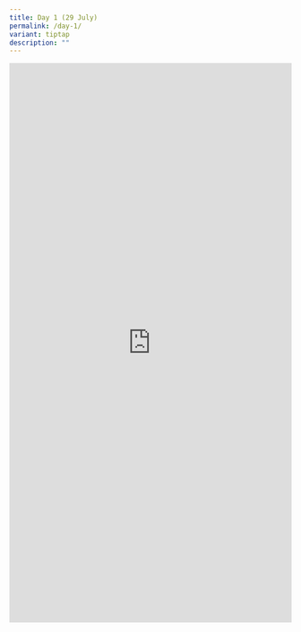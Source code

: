 ```yaml
---
title: Day 1 (29 July)
permalink: /day-1/
variant: tiptap
description: ""
---
```

<div class="iframe-wrapper">
<iframe style="border: none;" height="1000px" width="100%" allowfullscreen="true" frameborder="0" src="https://docs.google.com/document/d/e/2PACX-1vS5mDSkXW1IOt2nnAu83wZqm8U3vLVbIWRe0My7rD4TicYofRVESgWc_qnVSnhi3UiJedYP-_nj9LhS/pub?embedded=true"></iframe>
</div>
<p></p>
